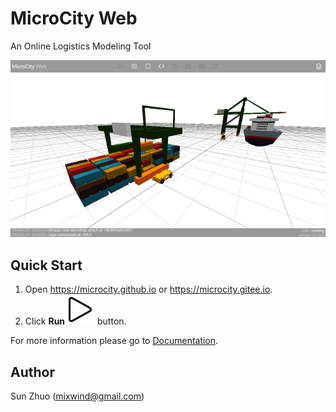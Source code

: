 # MicroCity Web
An Online Logistics Modeling Tool

![simulation](./doc/img/terminal_simulation.apng)

## Quick Start
1. Open <a href="https://microcity.github.io" target="_blank">https://microcity.github.io</a> or <a href="https://microcity.gitee.io" target="_blank">https://microcity.gitee.io</a>.
2. Click **Run**![play](./img/play.svg) button.

For more information please go to [Documentation](./doc/readme.md).

## Author
Sun Zhuo (mixwind@gmail.com)
